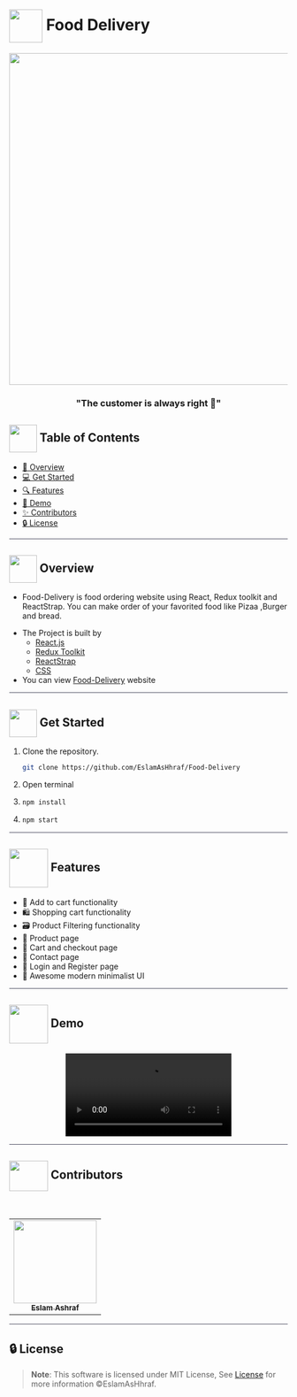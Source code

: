 # <img  align="center" width= 60px  src="https://media1.giphy.com/media/Pj19z6yzCpa1oQEvhe/giphy.gif?cid=ecf05e47ssf55s70xbvh6vb9eyw24e04t7vdxd5iwrj4gn8b&rid=giphy.gif&ct=s"> Food Delivery


<div align="center">

<img width=600px src="https://i.pinimg.com/originals/6c/9e/19/6c9e197129299c5af04d8ad1173ad9b9.gif">

<div align="center"  width=10%>

### "The customer is always right 🎯"

</div>
</div>


## <img align= center width=50px height=50px src="https://thumbs.gfycat.com/HeftyDescriptiveChimneyswift-size_restricted.gif"> Table of Contents

- <a href ="#about"> 📙 Overview</a>
- <a href ="#Started"> 💻 Get Started</a>
- <a href ="#features"> 🔍 Features</a>
- <a href ="#Video"> 🎥 Demo</a>
- <a href ="#Contributors"> ✨ Contributors</a>
- <a href ="#License"> 🔒 License</a>
<hr style="background-color: #4b4c60"></hr>
<a id = "about"></a>

## <img align="center"  height =50px src="https://user-images.githubusercontent.com/71986226/154076110-1233d7a8-92c2-4d79-82c1-30e278aa518a.gif"> Overview

<ul>
 <li>

Food-Delivery is food ordering website using React, Redux toolkit and ReactStrap. You can make order of your favorited food like Pizaa ,Burger and bread. </li>

 <li> The Project is built by
 <ul>
    <li> <a href="https://reactjs.org/">React.js</a> </li>
    <li> <a href="https://redux-toolkit.js.org/">Redux Toolkit</a> </li>
    <li> <a href="https://reactstrap.github.io/">ReactStrap</a> </li>
    <li> <a href="https://en.wikipedia.org/wiki/CSS">CSS</a> </li>
   </ul>
   </li>
   <li>You can view <a href="https://eslamashhraf.github.io/Food-Delivery/">Food-Delivery</a> website</li>
</ul>
<hr style="background-color: #4b4c60"></hr>
<a id = "Started"></a>

## <img  align= center width=50px height=50px src="https://c.tenor.com/HgX89Yku5V4AAAAi/to-the-moon.gif"> Get Started

<ol>
<li>Clone the repository.

<br>

```sh
git clone https://github.com/EslamAsHhraf/Food-Delivery
```

</li>
<li>Open terminal</li>
<li>

```sh
npm install
```

</li>
<li>

```sh
npm start
```

</li>
</ol>

<hr style="background-color: #4b4c60"></hr>


<a id ="features"></a>

## <img  align= center width= 70px height =70px src="https://media1.giphy.com/media/NnSFnC428LRHaxUNzj/giphy.gif?cid=ecf05e47r1hlw9wrf1swakc9gxgn508lyzvbyzgp9i1iyvwl&rid=giphy.gif&ct=s"> Features  

- 🛒 Add to cart functionality
- 🛍️ Shopping cart functionality
- 🗃️ Product Filtering functionality
- 📄 Product page
- 📃 Cart and checkout page
- 🚧 Contact page
- 🙎 Login and Register page
- 🌇 Awesome modern minimalist UI


<hr style="background-color: #4b4c60"></hr>
<a id ="Video"></a>

## <img  align= center width= 70px height =70px src="https://img.genial.ly/5f91608064ad990c6ee12237/bd7195a3-a8bb-494b-8a6d-af48dd4deb4b.gif?genial&1643587200063"> Demo

<div  align="center">
<video src="
https://user-images.githubusercontent.com/71986226/217367066-7e11e060-3027-449c-b44a-b4ee27a0e98e.mp4">
</video> 
</div>

<hr style="background-color: #4b4c60"></hr>
<a id ="Contributors"></a>

## <img align="center"   width= 70px height =55px src="https://media0.giphy.com/media/Xy702eMOiGGPzk4Zkd/giphy.gif?cid=ecf05e475vmf48k83bvzye3w2m2xl03iyem3tkuw2krpkb7k&rid=giphy.gif&ct=s"> Contributors

<br>
<table >
  <tr>
        <td align="center"><a href="https://github.com/EslamAsHhraf"><img src="https://avatars.githubusercontent.com/u/71986226?v=4" width="150px;" alt=""/><br /><sub><b>Eslam Ashraf</b></sub></a><br /></td>
  </tr>
</table>

<hr style="background-color: #4b4c60"></hr>

<a id ="License"></a>

## 🔒 License

> **Note**: This software is licensed under MIT License, See [License](https://github.com/EslamAsHhraf/Food-Delivery/blob/main/LICENSE) for more information ©EslamAsHhraf.





